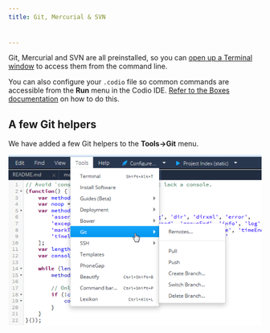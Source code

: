 ```yaml
---
title: Git, Mercurial & SVN


---
```


Git, Mercurial and SVN are all preinstalled, so you can [open up a Terminal window](/ide/boxes/terminal/) to access them from the command line.

You can also configure your `.codio` file so common commands are accessible from the **Run** menu in the Codio IDE. [Refer to the Boxes documentation](/ide/boxes/runmenu/) on how to do this.

## A few Git helpers
We have added a few Git helpers to the **Tools->Git** menu.

<img alt="git overview" src="/img/git-overview.png" class="simple"/>

